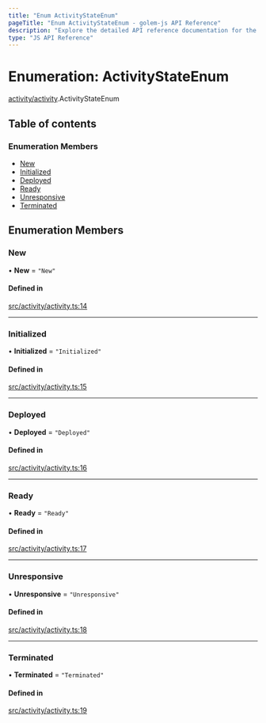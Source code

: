 ```yaml
---
title: "Enum ActivityStateEnum"
pageTitle: "Enum ActivityStateEnum - golem-js API Reference"
description: "Explore the detailed API reference documentation for the Enum ActivityStateEnum within the golem-js SDK for the Golem Network."
type: "JS API Reference"
---
```

# Enumeration: ActivityStateEnum

[activity/activity](../modules/activity_activity).ActivityStateEnum

## Table of contents

### Enumeration Members

- [New](activity_activity.ActivityStateEnum#new)
- [Initialized](activity_activity.ActivityStateEnum#initialized)
- [Deployed](activity_activity.ActivityStateEnum#deployed)
- [Ready](activity_activity.ActivityStateEnum#ready)
- [Unresponsive](activity_activity.ActivityStateEnum#unresponsive)
- [Terminated](activity_activity.ActivityStateEnum#terminated)

## Enumeration Members

### New

• **New** = ``"New"``

#### Defined in

[src/activity/activity.ts:14](https://github.com/golemfactory/golem-js/blob/7cee55b/src/activity/activity.ts#L14)

___

### Initialized

• **Initialized** = ``"Initialized"``

#### Defined in

[src/activity/activity.ts:15](https://github.com/golemfactory/golem-js/blob/7cee55b/src/activity/activity.ts#L15)

___

### Deployed

• **Deployed** = ``"Deployed"``

#### Defined in

[src/activity/activity.ts:16](https://github.com/golemfactory/golem-js/blob/7cee55b/src/activity/activity.ts#L16)

___

### Ready

• **Ready** = ``"Ready"``

#### Defined in

[src/activity/activity.ts:17](https://github.com/golemfactory/golem-js/blob/7cee55b/src/activity/activity.ts#L17)

___

### Unresponsive

• **Unresponsive** = ``"Unresponsive"``

#### Defined in

[src/activity/activity.ts:18](https://github.com/golemfactory/golem-js/blob/7cee55b/src/activity/activity.ts#L18)

___

### Terminated

• **Terminated** = ``"Terminated"``

#### Defined in

[src/activity/activity.ts:19](https://github.com/golemfactory/golem-js/blob/7cee55b/src/activity/activity.ts#L19)
